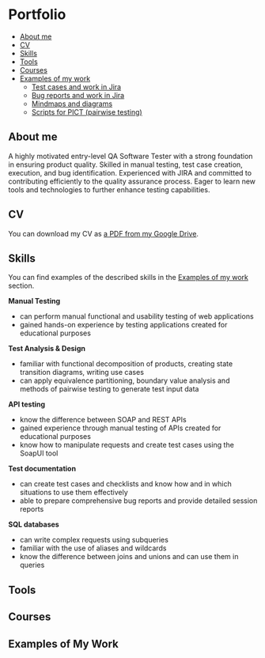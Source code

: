 # Portfolio
- [About me](#about-me)
- [CV](#cv)
- [Skills](#skills)
- [Tools](#tools)
- [Courses](#courses)
- [Examples of my work](#examples-of-my-work)
  * [Test cases and work in Jira](#test-cases-and-work-in-Jira)
  * [Bug reports and work in Jira](#bug-reports-and-work-in-jira)
  * [Mindmaps and diagrams](#mindmaps-and-diagrams)
  * [Scripts for PICT (pairwise testing)](#scripts-for-pict-pairwise-testing)

## About me
A highly motivated entry-level QA Software Tester with a strong foundation in ensuring product quality.
Skilled in manual testing, test case creation, execution, and bug identification. Experienced with JIRA and
committed to contributing efficiently to the quality assurance process. Eager to learn new tools and
technologies to further enhance testing capabilities.

## CV
You can download my CV as [a PDF from my Google Drive](https://drive.google.com/).

## Skills
You can find examples of the described skills in the [Examples of my work](#examples-of-my-work) section.

__Manual Testing__
* can perform manual functional and usability testing of web applications
* gained hands-on experience by testing applications created for educational purposes

__Test Analysis & Design__
* familiar with functional decomposition of products, creating state transition diagrams, writing use cases
* can apply equivalence partitioning, boundary value analysis and methods of pairwise testing to generate test input data

__API testing__
  * know the difference between SOAP and REST APIs
  * gained experience through manual testing of APIs created for educational purposes
  * know how to manipulate requests and create test cases using the SoapUI tool

__Test documentation__
  * can create test cases and checklists and know how and in which situations to use them effectively
  * able to prepare comprehensive bug reports and provide detailed session reports

__SQL databases__
  * can write complex requests using subqueries
  * familiar with the use of aliases and wildcards
  * know the difference between joins and unions and can use them in queries
## Tools

## Courses

## Examples of My Work
